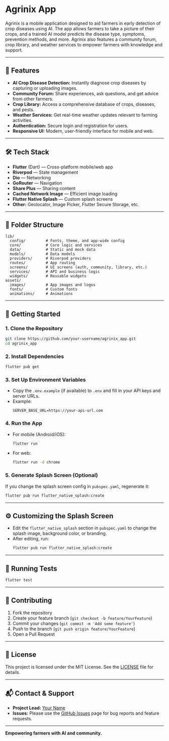 # Agrinix App

Agrinix is a mobile application designed to aid farmers in early detection of crop diseases using AI. The app allows farmers to take a picture of their crops, and a trained AI model predicts the disease type, symptoms, prevention methods, and more. Agrinix also features a community forum, crop library, and weather services to empower farmers with knowledge and support.

---

## 🚀 Features

- **AI Crop Disease Detection:** Instantly diagnose crop diseases by capturing or uploading images.
- **Community Forum:** Share experiences, ask questions, and get advice from other farmers.
- **Crop Library:** Access a comprehensive database of crops, diseases, and pests.
- **Weather Services:** Get real-time weather updates relevant to farming activities.
- **Authentication:** Secure login and registration for users.
- **Responsive UI:** Modern, user-friendly interface for mobile and web.

---

## 🛠️ Tech Stack

- **Flutter** (Dart) — Cross-platform mobile/web app
- **Riverpod** — State management
- **Dio** — Networking
- **GoRouter** — Navigation
- **Share Plus** — Sharing content
- **Cached Network Image** — Efficient image loading
- **Flutter Native Splash** — Custom splash screens
- **Other:** Geolocator, Image Picker, Flutter Secure Storage, etc.

---

## 📁 Folder Structure

```
lib/
  config/         # Fonts, theme, and app-wide config
  core/           # Core logic and services
  data/           # Static and mock data
  models/         # Data models
  providers/      # Riverpod providers
  routes/         # App routing
  screens/        # UI screens (auth, community, library, etc.)
  services/       # API and business logic
  widgets/        # Reusable widgets
assets/
  images/         # App images and logos
  fonts/          # Custom fonts
  animations/     # Animations
```

---

## 📝 Getting Started

### 1. **Clone the Repository**

```sh
git clone https://github.com/your-username/agrinix_app.git
cd agrinix_app
```

### 2. **Install Dependencies**

```sh
flutter pub get
```

### 3. **Set Up Environment Variables**

- Copy the `.env.example` (if available) to `.env` and fill in your API keys and server URLs.
- Example:
  ```env
  SERVER_BASE_URL=https://your-api-url.com
  ```

### 4. **Run the App**

- For mobile (Android/iOS):
  ```sh
  flutter run
  ```
- For web:
  ```sh
  flutter run -d chrome
  ```

### 5. **Generate Splash Screen (Optional)**

If you change the splash screen config in `pubspec.yaml`, regenerate it:

```sh
flutter pub run flutter_native_splash:create
```

---

## ⚙️ Customizing the Splash Screen

- Edit the `flutter_native_splash` section in `pubspec.yaml` to change the splash image, background color, or branding.
- After editing, run:
  ```sh
  flutter pub run flutter_native_splash:create
  ```

---

## 🧪 Running Tests

```sh
flutter test
```

---

## 🤝 Contributing

1. Fork the repository
2. Create your feature branch (`git checkout -b feature/YourFeature`)
3. Commit your changes (`git commit -m 'Add some feature'`)
4. Push to the branch (`git push origin feature/YourFeature`)
5. Open a Pull Request

---

## 📝 License

This project is licensed under the MIT License. See the [LICENSE](LICENSE) file for details.

---

## 📬 Contact & Support

- **Project Lead:** [Your Name](mailto:your.email@example.com)
- **Issues:** Please use the [GitHub Issues](https://github.com/your-username/agrinix_app/issues) page for bug reports and feature requests.

---

**Empowering farmers with AI and community.**
